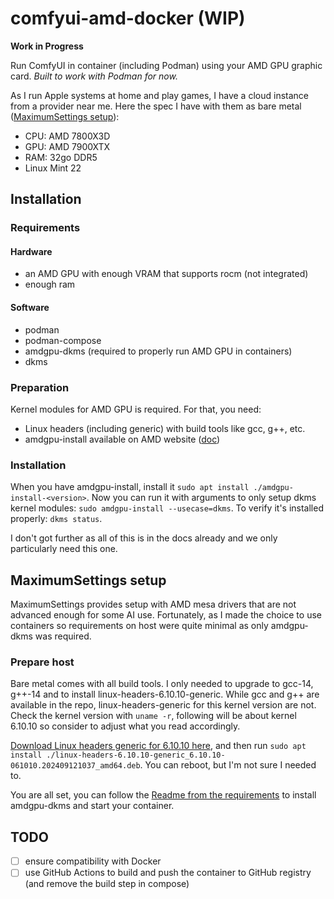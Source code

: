# comfyui-amd-docker (WIP)

**Work in Progress**

Run ComfyUI in container (including Podman) using your AMD GPU graphic card.
*Built to work with Podman for now.*

As I run Apple systems at home and play games, I have a cloud instance from a provider near me. Here the spec I have with them as bare metal ([MaximumSettings setup](#maximumsettings-setup)):

- CPU: AMD 7800X3D
- GPU: AMD 7900XTX
- RAM: 32go DDR5
- Linux Mint 22

## Installation

### Requirements

#### Hardware

- an AMD GPU with enough VRAM that supports rocm (not integrated)
- enough ram

#### Software

- podman
- podman-compose
- amdgpu-dkms (required to properly run AMD GPU in containers)
- dkms

### Preparation

Kernel modules for AMD GPU is required. For that, you need:
- Linux headers (including generic) with build tools like gcc, g++, etc.
- amdgpu-install available on AMD website ([doc](https://rocm.docs.amd.com/projects/install-on-linux/en/latest/install/amdgpu-install.html))

### Installation

When you have amdgpu-install, install it `sudo apt install ./amdgpu-install-<version>`. Now you can run it with arguments to only setup dkms kernel modules: `sudo amdgpu-install --usecase=dkms`. To verify it's installed properly: `dkms status`.

I don't got further as all of this is in the docs already and we only particularly need this one.

## MaximumSettings setup

MaximumSettings provides setup with AMD mesa drivers that are not advanced enough for some AI use. Fortunately, as I made the choice to use containers so requirements on host were quite minimal as only amdgpu-dkms was required.

### Prepare host

Bare metal comes with all build tools. I only needed to upgrade to gcc-14, g++-14 and to install linux-headers-6.10.10-generic. While gcc and g++ are available in the repo, linux-headers-generic for this kernel version are not.
Check the kernel version with `uname -r`, following will be about kernel 6.10.10 so consider to adjust what you read accordingly.

[Download Linux headers generic for 6.10.10 here](https://mirrors.portworx.com/mirrors/https/kernel.ubuntu.com/mainline/v6.10.10/amd64/linux-headers-6.10.10-061010-generic_6.10.10-061010.202409121037_amd64.deb), and then run `sudo apt install ./linux-headers-6.10.10-generic_6.10.10-061010.202409121037_amd64.deb`. You can reboot, but I'm not sure I needed to.

You are all set, you can follow the [Readme from the requirements](#requirements) to install amdgpu-dkms and start your container.

## TODO

- [ ] ensure compatibility with Docker
- [ ] use GitHub Actions to build and push the container to GitHub registry (and remove the build step in compose)